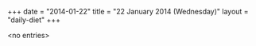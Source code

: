+++
date = "2014-01-22"
title = "22 January 2014 (Wednesday)"
layout = "daily-diet"
+++

\<no entries\>
